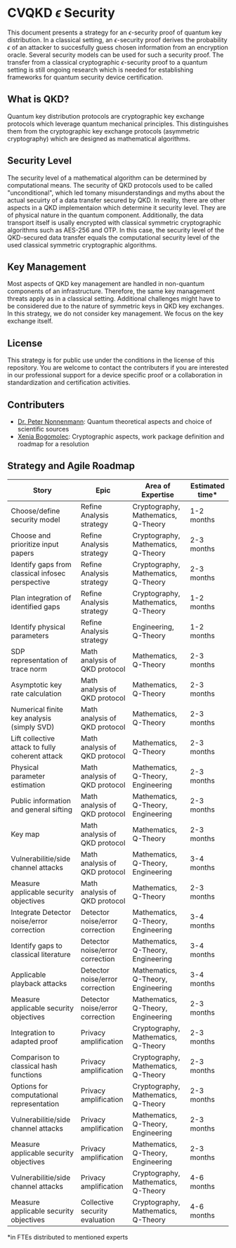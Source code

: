 # CVQKD $\epsilon$ Security
This document presents a strategy for an $\epsilon$-security proof of quantum key distribution. In a classical setting, an $\epsilon$-security proof derives the probability $\epsilon$ of an attacker to succesfully guess chosen information from an encryption oracle. Several security models can be used for such a security proof. The transfer from a classical cryptographic $\epsilon$-security proof to a quantum setting is still ongoing research which is needed for establishing frameworks for quantum security device certification.

## What is QKD?
Quantum key distribution protocols are cryptographic key exchange protocols which leverage quantum mechanical principles. This distinguishes them from the cryptographic key exchange protocols (asymmetric cryptography) which are designed as mathematical algorithms.

## Security Level
The security level of a mathematical algorithm can be determined by computational means. The security of QKD protocols used to be called "unconditional", which led tomany misunderstandings and myths about the actual secuirty of a data transfer secured by QKD. In reality, there are other aspects in a QKD implementaion which determine it security level. They are of physical nature in the quantum component. Additionally, the data transport itself is usally encrypted with classical symmetric cryptographic algorithms such as AES-256 and OTP. In this case, the security level of the QKD-secured data transfer equals the computational security level of the used classical symmetric cryptographic algorithms.

## Key Management
Most aspects of QKD key management are handled in non-quantum components of an infrastructure. Therefore, the same key management threats apply as in a classical setting. Additional challenges might have to be considered due to the nature of symmetric keys in QKD key exchanges. In this strategy, we do not consider key management. We focus on the key exchange itself.

## License
This strategy is for public use under the conditions in the license of this repository. You are welcome to contact the contributers if you are interested in our professional support for a device specific proof or a collaboration in standardization and certification activities. 

## Contributers

* [Dr. Peter Nonnenmann](https://www.linkedin.com/in/peter-nonnenmann-737857a0/): Quantum theoretical aspects and choice of scientific sources
* [Xenia Bogomolec](https://www.linkedin.com/in/xenia-bogomolec-532981a6/): Cryptographic aspects, work package definition and roadmap for a resolution

## Strategy and Agile Roadmap
| Story                                              | Epic                              | Area of Expertise                    | Estimated time*          
|----------------------------------------------------|-----------------------------------|--------------------------------------|----------------
| Choose/define security model                       | Refine Analysis strategy          | Cryptography, Mathematics, Q-Theory  | 1-2 months
| Choose and prioritize input papers                 | Refine Analysis strategy          | Cryptography, Mathematics, Q-Theory  | 2-3 months
| Identify gaps from classical infosec perspective   | Refine Analysis strategy          | Cryptography, Mathematics, Q-Theory  | 2-3 months
| Plan integration of identified gaps                | Refine Analysis strategy          | Cryptography, Mathematics, Q-Theory  | 1-2 months
| Identify physical parameters                       | Refine Analysis strategy          | Engineering, Q-Theory                | 1-2 months
| SDP representation of trace norm                   | Math analysis of QKD protocol     | Mathematics, Q-Theory                | 2-3 months
| Asymptotic key rate calculation                    | Math analysis of QKD protocol     | Mathematics, Q-Theory                | 2-3 months
| Numerical finite key analysis (simply SVD)         | Math analysis of QKD protocol     | Mathematics, Q-Theory                | 2-3 months
| Lift collective attack to fully coherent attack    | Math analysis of QKD protocol     | Mathematics, Q-Theory                | 2-3 months
| Physical parameter estimation                      | Math analysis of QKD protocol     | Mathematics, Q-Theory, Engineering   | 2-3 months
| Public information and general sifting             | Math analysis of QKD protocol     | Mathematics, Q-Theory, Engineering   | 2-3 months
| Key map                                            | Math analysis of QKD protocol     | Mathematics, Q-Theory                | 2-3 months
| Vulnerabilitie/side channel attacks                | Math analysis of QKD protocol     | Mathematics, Q-Theory, Engineering   | 3-4 months
| Measure applicable security objectives             | Math analysis of QKD protocol     | Mathematics, Q-Theory                | 2-3 months
| Integrate Detector noise/error correction          | Detector noise/error correction   | Mathematics, Q-Theory, Engineering   | 3-4 months
| Identify gaps to classical literature              | Detector noise/error correction   | Mathematics, Q-Theory, Engineering   | 3-4 months
| Applicable playback attacks                        | Detector noise/error correction   | Mathematics, Q-Theory, Engineering   | 3-4 months
| Measure applicable security objectives             | Detector noise/error correction   | Mathematics, Q-Theory, Engineering   | 2-3 months
| Integration to adapted proof                       | Privacy amplification             | Cryptography, Mathematics, Q-Theory  | 2-3 months
| Comparison to classical hash functions             | Privacy amplification             | Cryptography, Mathematics, Q-Theory  | 2-3 months
| Options for computational representation           | Privacy amplification             | Cryptography, Mathematics, Q-Theory  | 2-3 months
| Vulnerabilitie/side channel attacks                | Privacy amplification             | Mathematics, Q-Theory, Engineering   | 2-3 months
| Measure applicable security objectives             | Privacy amplification             | Mathematics, Q-Theory, Engineering   | 2-3 months
| Vulnerabilitie/side channel attacks                | Privacy amplification             | Cryptography, Mathematics, Q-Theory  | 4-6 months
| Measure applicable security objectives             | Collective security evaluation    | Cryptography, Mathematics, Q-Theory  | 4-6 months

*in FTEs distributed to mentioned experts 

